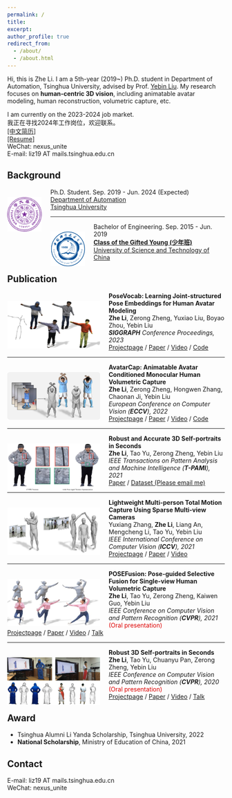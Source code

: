 ```yaml
---
permalink: /
title: 
excerpt: 
author_profile: true
redirect_from: 
  - /about/
  - /about.html
---
```


Hi, this is Zhe Li. I am a 5th-year (2019~) Ph.D. student in Department of Automation, Tsinghua University, advised by Prof. [Yebin Liu](http://www.liuyebin.com/).
My research focuses on **human-centric 3D vision**, including animatable avatar modeling, human reconstruction, volumetric capture, etc.

I am currently on the 2023-2024 job market.<br>
我正在寻找2024年工作岗位，欢迎联系。<br>
[[中文简历]](./files/李哲_简历.pdf)<br>
[[Resume]](./files/Zhe_Li_Resume.pdf)<br>
WeChat: nexus_unite<br>
E-mail: liz19 AT mails.tsinghua.edu.cn


## Background

<img align="left" width="80" height="80" src="../images/tsinghua.png" style="padding-right:20px; padding-top:20px"/>

Ph.D. Student. Sep. 2019 - Jun. 2024 (Expected)<br>
[Department of Automation](http://www.au.tsinghua.edu.cn/)<br>
[Tsinghua University](https://www.tsinghua.edu.cn/en/index.html)<br>

---

<img align="left" width="80" height="80" src="../images/ustc.png" style="padding-right:20px; padding-top:20px"/>

Bachelor of Engineering. Sep. 2015 - Jun. 2019<br>
[**Class of the Gifted Young (少年班)**](http://en.scgy.ustc.edu.cn/)<br>
[University of Science and Technology of China](http://en.ustc.edu.cn/)<br>


## Publication

<img align="left" width="215" height="110" src="../images/sig23_posevocab.jpg" style="padding-right:20px; padding-top:20px"/>

<b>PoseVocab: Learning Joint-structured Pose Embeddings for Human Avatar Modeling</b><br>
<b>Zhe Li</b>, Zerong Zheng, Yuxiao Liu, Boyao Zhou, Yebin Liu<br>
<i><b>SIGGRAPH</b> Conference Proceedings, 2023</i><br>
[<i class="fas fa-fw fa-globe"></i>Projectpage](https://lizhe00.github.io/projects/posevocab) /
[<i class="fas fa-fw fa-file-pdf"></i>Paper](https://arxiv.org/pdf/2304.13006.pdf) /
[<i class="fas fa-fw fa-video"></i>Video](https://youtu.be/L-kg74A6yNc) /
[<i class="fab fa-fw fa-github fa-github"></i>Code](https://github.com/lizhe00/PoseVocab)<br>

---

<img align="left" width="215" height="110" src="../images/eccv22_avatarcap.jpg" style="padding-right:20px; padding-top:20px"/>

<b>AvatarCap: Animatable Avatar Conditioned Monocular Human Volumetric Capture</b><br>
<b>Zhe Li</b>, Zerong Zheng, Hongwen Zhang, Chaonan Ji, Yebin Liu<br>
<i>European Conference on Computer Vision (<b>ECCV</b>), 2022</i><br>
[<i class="fas fa-fw fa-globe"></i>Projectpage](http://www.liuyebin.com/avatarcap/avatarcap.html) /
[<i class="fas fa-fw fa-file-pdf"></i>Paper](https://arxiv.org/pdf/2207.02031.pdf) /
[<i class="fas fa-fw fa-video"></i>Video](http://www.liuyebin.com/avatarcap/assets/supp_video.mp4) /
[<i class="fab fa-fw fa-github fa-github"></i>Code](https://github.com/lizhe00/AvatarCap)<br>

---

<img align="left" width="215" height="110" src="../images/tpami21_portrait.jpg" style="padding-right:20px; padding-top:20px"/>

<b>Robust and Accurate 3D Self-portraits in Seconds</b><br>
<b>Zhe Li</b>, Tao Yu, Zerong Zheng, Yebin Liu<br>
<i>IEEE Transactions on Pattern Analysis and Machine Intelligence (<b>T-PAMI</b>), 2021</i><br>
[<i class="fas fa-fw fa-file-pdf"></i>Paper](https://ieeexplore.ieee.org/document/9540284/) /
[<i class="fas fa-fw fa-database"></i>Dataset (Please email me)](mailto:liz19@mails.tsinghua.edu.cn)<br>

---

<img align="left" width="215" height="110" src="../images/iccv21_lwtotalcap.jpg" style="padding-right:20px; padding-top:20px"/>

<b>Lightweight Multi-person Total Motion Capture Using Sparse Multi-view Cameras</b><br>
Yuxiang Zhang, <b>Zhe Li</b>, Liang An, Mengcheng Li, Tao Yu, Yebin Liu<br>
<i>IEEE International Conference on Computer Vision (<b>ICCV</b>), 2021</i><br>
[<i class="fas fa-fw fa-globe"></i>Projectpage](http://www.liuyebin.com/lwtotalcap/lwtotalcap.html) /
[<i class="fas fa-fw fa-file-pdf"></i>Paper](https://arxiv.org/pdf/2108.10378.pdf) /
[<i class="fas fa-fw fa-video"></i>Video](http://www.liuyebin.com/lwtotalcap/assets/video.mp4)<br>

---

<img align="left" width="215" height="110" src="../images/cvpr21_posefusion.jpg" style="padding-right:20px; padding-top:20px"/>

<b>POSEFusion: Pose-guided Selective Fusion for Single-view Human Volumetric Capture</b><br>
<b>Zhe Li</b>, Tao Yu, Zerong Zheng, Kaiwen Guo, Yebin Liu<br>
<i>IEEE Conference on Computer Vision and Pattern Recognition (<b>CVPR</b>), 2021</i>  <font color="#dd0000">(Oral presentation)</font><br>
[<i class="fas fa-fw fa-globe"></i>Projectpage](http://www.liuyebin.com/posefusion/posefusion.html) /
[<i class="fas fa-fw fa-file-pdf"></i>Paper](https://arxiv.org/pdf/2103.15331.pdf) /
[<i class="fas fa-fw fa-video"></i>Video](http://www.liuyebin.com/posefusion/assets/supp_video.mp4) /
[<i class="fas fa-fw fa-video"></i>Talk](https://youtu.be/34jrPLkiPrw)<br>

---

<img align="left" width="215" height="110" src="../images/cvpr20_portrait.jpg" style="padding-right:20px; padding-top:20px"/>

<b>Robust 3D Self-portraits in Seconds</b><br>
<b>Zhe Li</b>, Tao Yu, Chuanyu Pan, Zerong Zheng, Yebin Liu<br>
<i>IEEE Conference on Computer Vision and Pattern Recognition (<b>CVPR</b>), 2020</i>  <font color="#dd0000">(Oral presentation)</font><br>
[<i class="fas fa-fw fa-globe"></i>Projectpage](http://www.liuyebin.com/portrait/portrait.html) /
[<i class="fas fa-fw fa-file-pdf"></i>Paper](http://openaccess.thecvf.com/content_CVPR_2020/papers/Li_Robust_3D_Self-Portraits_in_Seconds_CVPR_2020_paper.pdf) /
[<i class="fas fa-fw fa-video"></i>Video](http://www.liuyebin.com/portrait/assets/portrait.mp4) /
[<i class="fas fa-fw fa-video"></i>Talk](https://youtu.be/nx-pzk12hLY)<br>

## Award
+ Tsinghua Alumni Li Yanda Scholarship, Tsinghua University, 2022
+ <b>National Scholarship</b>, Ministry of Education of China, 2021

## Contact
E-mail: liz19 AT mails.tsinghua.edu.cn<br>
WeChat: nexus_unite